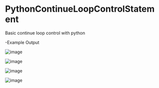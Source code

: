 # PythonContinueLoopControlStatement
Basic continue loop control with python

-Example Output

![image](https://user-images.githubusercontent.com/97081479/174653874-3097164c-8bc6-422a-bfef-5d5aafefb991.png)

![image](https://user-images.githubusercontent.com/97081479/174653942-f5c38b47-f81f-4d1f-9d14-6282f29a62ef.png)

![image](https://user-images.githubusercontent.com/97081479/174654030-ba7a6c6f-8a60-4619-9c23-dff51bd21151.png)

![image](https://user-images.githubusercontent.com/97081479/174654190-5f0de86c-ccd3-447b-a203-b87fa45b95b9.png)


